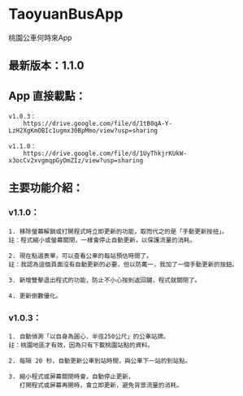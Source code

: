# TaoyuanBusApp
桃園公車何時來App

## 最新版本：1.1.0

## App 直接載點：

	v1.0.3：
		https://drive.google.com/file/d/1tB0qA-Y-LzH2XgKmOBIc1ugmx30BpMmo/view?usp=sharing

	v1.1.0：
		https://drive.google.com/file/d/1UyThkjrKUkW-x3ocCv2xvgmqpGyDmZIz/view?usp=sharing


## 主要功能介紹：

### v1.1.0：
	1. 移除螢幕解鎖或打開程式時立即更新的功能，取而代之的是「手動更新按扭」。
	註：程式縮小或螢幕關閉，一樣會停止自動更新，以保護流量的消耗。

	2. 現在點選表單，可以查看公車的每站預估時間了。
	註：我認為這個頁面沒有自動更新的必要，但以防萬一，我加了一個手動更新的按鈕。

	3. 新增雙擊退出程式的功能，防止不小心按到返回鍵，程式就關閉了。

	4. 更新倒數優化。


### v1.0.3：
	1. 自動偵測「以自身為圓心，半徑250公尺」的公車站牌。
	註：桃園地區才有效，因為只有下載桃園站點的資料。

	2. 每隔 20 秒，自動更新公車到站時間，與公車下一站的到站點。

	3. 縮小程式或屏幕關閉時會，自動停止更新，
	   打開程式或屏幕再開時，會立即更新，避免背景流量的消耗。


